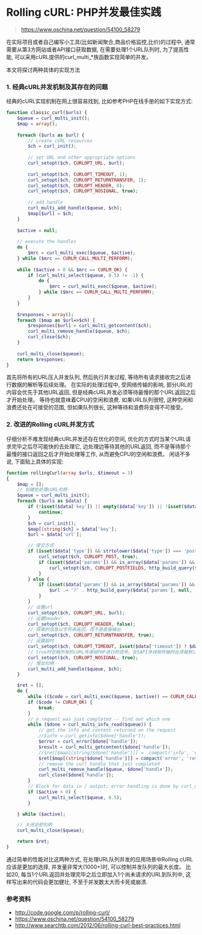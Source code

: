 # Rolling cURL: PHP并发最佳实践
> https://www.oschina.net/question/54100_58279

在实际项目或者自己编写小工具(比如新闻聚合,商品价格监控,比价)的过程中, 通常需要从第3方网站或者API接口获取数据, 在需要处理1个URL队列时, 为了提高性能, 可以采用cURL提供的curl_multi_*族函数实现简单的并发。

本文将探讨两种具体的实现方法

### 1. 经典cURL并发机制及其存在的问题

经典的cURL实现机制在网上很容易找到, 比如参考PHP在线手册的如下实现方式: 
```php
function classic_curl($urls) {
    $queue = curl_multi_init();
    $map = array();
 
    foreach ($urls as $url) {
        // create cURL resources
        $ch = curl_init();
 
        // set URL and other appropriate options
        curl_setopt($ch, CURLOPT_URL, $url);
 
        curl_setopt($ch, CURLOPT_TIMEOUT, 1);
        curl_setopt($ch, CURLOPT_RETURNTRANSFER, 1);
        curl_setopt($ch, CURLOPT_HEADER, 0);
        curl_setopt($ch, CURLOPT_NOSIGNAL, true);
 
        // add handle
        curl_multi_add_handle($queue, $ch);
        $map[$url] = $ch;
    }
 
    $active = null;
 
    // execute the handles
    do {
        $mrc = curl_multi_exec($queue, $active);
    } while ($mrc == CURLM_CALL_MULTI_PERFORM);
 
    while ($active > 0 && $mrc == CURLM_OK) {
        if (curl_multi_select($queue, 0.5) != -1) {
            do {
                $mrc = curl_multi_exec($queue, $active);
            } while ($mrc == CURLM_CALL_MULTI_PERFORM);
        }
    }
 
    $responses = array();
    foreach ($map as $url=>$ch) {
        $responses[$url] = curl_multi_getcontent($ch);
        curl_multi_remove_handle($queue, $ch);
        curl_close($ch);
    }
 
    curl_multi_close($queue);
    return $responses;
}
```

首先将所有的URL压入并发队列, 然后执行并发过程, 等待所有请求接收完之后进行数据的解析等后续处理。
在实际的处理过程中, 受网络传输的影响, 部分URL的内容会优先于其他URL返回, 但是经典cURL并发必须等待最慢的那个URL返回之后才开始处理。
等待也就意味着CPU的空闲和浪费. 如果URL队列很短, 这种空闲和浪费还处在可接受的范围, 但如果队列很长, 这种等待和浪费将变得不可接受。

### 2. 改进的Rolling cURL并发方式

仔细分析不难发现经典cURL并发还存在优化的空间, 优化的方式时当某个URL请求完毕之后尽可能快的去处理它, 边处理边等待其他的URL返回, 而不是等待那个最慢的接口返回之后才开始处理等工作, 从而避免CPU的空闲和浪费。
闲话不多说, 下面贴上具体的实现:

```php
function rollingCurl(array $urls, $timeout = 3)
{
    $map = [];
    // 创建批处理cURL句柄
    $queue = curl_multi_init();
    foreach ($urls as $data) {
        if (!isset($data['key']) || empty($data['key']) || !isset($data['url']) || empty($data['url'])) {
            continue;
        }
        $ch = curl_init();
        $map[(string)$ch] = $data['key'];
        $url = $data['url'];

        // 提交方式
        if (isset($data['type']) && strtolower($data['type']) === 'post') {
            curl_setopt($ch, CURLOPT_POST, true);
            if (isset($data['params']) && is_array($data['params']) && !empty($data['params'])) {
                curl_setopt($ch, CURLOPT_POSTFIELDS, http_build_query($data['params'], null, '&'));
            }
        } else {
            if (isset($data['params']) && is_array($data['params']) && !empty($data['params'])) {
                $url .= '?' . http_build_query($data['params'], null, '&');
            }
        }
        // 设置url
        curl_setopt($ch, CURLOPT_URL, $url);
        // 设置header
        curl_setopt($ch, CURLOPT_HEADER, false);
        // 获取的信息以字符串返回，而不是直接输出
        curl_setopt($ch, CURLOPT_RETURNTRANSFER, true);
        // 设置超时
        curl_setopt($ch, CURLOPT_TIMEOUT, isset($data['timeout']) ? $data['timeout'] : $timeout);
        // true时忽略所有的cURL传递给PHP进行的信号。在SAPI多线程传输时此项被默认启用，所以超时选项仍能使用
        curl_setopt($ch, CURLOPT_NOSIGNAL, true);
        // 增加句柄
        curl_multi_add_handle($queue, $ch);
    }

    $ret = [];
    do {
        while (($code = curl_multi_exec($queue, $active)) == CURLM_CALL_MULTI_PERFORM) ;
        if ($code != CURLM_OK) {
            break;
        }
        // a request was just completed -- find out which one
        while ($done = curl_multi_info_read($queue)) {
            // get the info and content returned on the request
            //$info = curl_getinfo($done['handle']);
            $error = curl_error($done['handle']);
            $result = curl_multi_getcontent($done['handle']);
            //$ret[$map[(string)$done['handle']]] =  compact('info', 'error', 'result');
            $ret[$map[(string)$done['handle']]] = compact('error', 'result');
            // remove the curl handle that just completed
            curl_multi_remove_handle($queue, $done['handle']);
            curl_close($done['handle']);
        }
        // Block for data in / output; error handling is done by curl_multi_exec
        if ($active > 0) {
            curl_multi_select($queue, 0.5);
        }

    } while ($active);

    // 关闭全部句柄
    curl_multi_close($queue);

    return $ret;
}
```

通过简单的性能对比这两种方式, 在处理URL队列并发的应用场景中Rolling cURL应该是更加的选择, 并发量非常大(1000+)时, 可以控制并发队列的最大长度。
比如20, 每当1个URL返回并处理完毕之后立即加入1个尚未请求的URL到队列中, 这样写出来的代码会更加健壮, 不至于并发数太大而卡死或崩溃. 

### 参考资料
- http://code.google.com/p/rolling-curl/
- https://www.oschina.net/question/54100_58279
- http://www.searchtb.com/2012/06/rolling-curl-best-practices.html
